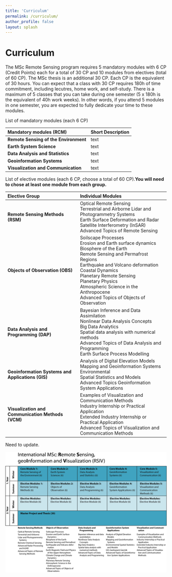 ```yaml
---
title: 'Curriculum'
permalink: /curriculum/
author_profile: false
layout: splash
---
```


# Curriculum
The MSc Remote Sensing program requires 5 mandatory modules with 6 CP (Credit Points) each for a total of 30 CP and 10 modules from electives (total of 60 CP). The MSc thesis is an additional 30 CP. Each CP is the equivalent of 30 hours. You can expect that a class with 30 CP requires 180h of time commitment, including lecutres, home work, and self-study. There is a maximum of 5 classes that you can take during one semester (5 x 180h is the equivalent of 40h work weeks). In other words, if you attend 5 modules in one semester, you are expected to fully dedicate your time to these modules.

List of mandatory modules (each 6 CP)

| Mandatory modules (RCM) | Short Description
|:----|:---
**Remote Sensing of the Environment** | text
**Earth System Science** | text
**Data Analysis and Statistics** | text
**Geoinformation Systems** | text
**Visualization and Communication** | text


List of elective modules (each 6 CP, choose a total of 60 CP).**You will need to chose at least one module from each group.**

| Elective Group | Individual Modules |
|:----|:---|
**Remote Sensing Methods (RSM)** | Optical Remote Sensing <br /> Terrestrial and Airborne Lidar and Photogrammetry Systems <br /> Earth Surface Deformation and Radar Satellite Interferometry (InSAR) <br /> Advanced Topics of Remote Sensing <br /> |
**Objects of Observation (OBS)** | Soilscape Processes <br /> Erosion and Earth surface dynamics <br /> Biosphere of the Earth <br /> Remote Sensing and Permafrost Regions <br /> Earthquake and Volcano deformation <br /> Coastal Dynamics <br /> Planetary Remote Sensing <br /> Planetary Physics <br /> Atmospheric Science in the Anthropocene <br /> Advanced Topics of Objects of Observation  |
**Data Analysis and Programming (DAP)** | Bayesian Inference and Data Assimilation <br /> Nonlinear Data Analysis Concepts <br /> Big Data Analytics <br /> Spatial data analysis with numerical methods <br /> Advanced Topics of Data Analysis and Programming <br /> Earth Surface Process Modelling |
**Geoinformation Systems and Applications (GIS)** | Analysis of Digital Elevation Models <br /> Mapping and Geoinformation Systems Environmental <br /> Spatial Statistics and Models <br /> Advanced Topics Geoinformation System Applications |
**Visualization and Communication Methods (VCM)** | Examples of Visualization and Communication Methods <br />  Industry Internship or Practical Application <br /> Extended Industry Internship or Practical Application <br /> Advanced Topics of Visualization and Communication Methods


Need to update.
<p align="center">
<img src="https://github.com/UP-RS-ESP/msc-rsiv/raw/gh-pages/assets/images/MSc_RSIV_concept_vs10.jpg" width="1025" />
</p>
